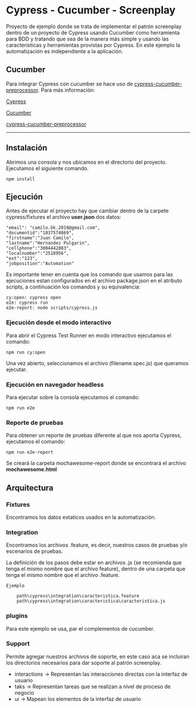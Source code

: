 # Cypress - Cucumber - Screenplay

Proyecto de ejemplo donde se trata de implementar el patrón screenplay dentro de un proyecto de Cypress usando Cucumber como herramienta para BDD y tratando que sea de la manera más simple y usando las caracteristicas y herramientas provistas por Cypress. En este ejemplo la automatización es independiente a la aplicación.

## Cucumber
Para integrar Cypress con cucumber se hace uso de [cypress-cucumber-preprocessor](https://github.com/TheBrainFamily/cypress-cucumber-preprocessor). Para más información:

[Cypress](https://www.cypress.io/)

[Cucumber](https://cucumber.io/)

[cypress-cucumber-preprocessor](https://github.com/TheBrainFamily/cypress-cucumber-preprocessor#get-started)

---

## Instalación
Abrimos una consola y nos ubicamos en el directorio del proyecto. Ejecutamos el siguiente comando.

    npm install

## Ejecución

Antes de ejecutar el proyecto hay que cambiar dentro de la carpete cypress/fixtures el archivo **user.json** dos datos:

    "email": "camilo.bk.2010@gmail.com",
    "documentid":"1037574869",
    "firstname":"Juan Camilo",
    "lastname":"Hernandez Pulgarin",
    "cellphone":"3004442883",
    "localnumber":"2518956",
    "ext":"123",
    "jobposition":"Automation"

Es importante tener en cuenta que los comando que usamos para las ejecuciones estan configurados en el archivo package.json en el atributo scripts, a continuación los comandos y su equivalencia:

    cy:open: cypress open
    e2e: cypress run
    e2e-report: node scripts/cypress.js

### Ejecución desde el modo interactivo

Para abrir el Cypress Test Runner en modo interactivo ejecutamos el comando:

    npm run cy:open

Una vez abierto, seleccionamos el archivo (filename.spec.js) que queramos ejecutar. 

### Ejecución en navegador headless
Para ejecutar sobre la consola ejecutamos el comando:

    npm run e2e

### Reporte de pruebas
Para obtener un reporte de pruebas diferente al que nos aporta Cypress, ejecutamos el comando:

    npm run e2e-report

Se creará la carpeta mochawesome-report donde se encontrará el archivo **mochawesome.html**

## Arquitectura 

### Fixtures
Encontramos los datos estaticos usados en la automatización.

### Integration 
Encontramos los archivos .feature, es decir, nuestros casos de pruebas  y/o escenarios de pruebas.

La definición de los pasos debe estar en archivos .js (se recomienda que tenga el mismo nombre que el archivo feature), dentro de una carpeta que tenga el mismo nombre que el archivo .feature.

    Ejemplo

        path\cypress\integration\caracteristica.feature
        path\cypress\integration\caracteristica\caracteristica.js
    
### plugins
Para este ejemplo se usa, par el complementos de cucumber.

### Support
Permite agregar nuestros archivos de soporte, en este caso aca se incluiran los directorios necesarios para dar soporte al patrón screenplay.
*   interactions -> Representan las interacciones directas con la interfaz de usuario
*   taks -> Representan tareas que se realizan a nivel de proceso de negocio
*   ui -> Mapean los elementos de la interfaz de usuario

